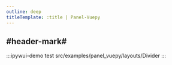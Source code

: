 ```yaml
---
outline: deep
titleTemplate: :title | Panel-Vuepy
---
```


## #header-mark#
:::ipywui-demo test
src/examples/panel_vuepy/layouts/Divider
::: 
